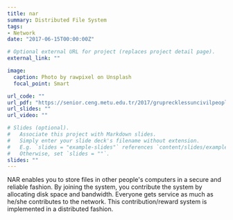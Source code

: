 ```yaml
---
title: nar
summary: Distributed File System
tags:
- Network
date: "2017-06-15T00:00:00Z"

# Optional external URL for project (replaces project detail page).
external_link: ""

image:
  caption: Photo by rawpixel on Unsplash
  focal_point: Smart

url_code: ""
url_pdf: "https://senior.ceng.metu.edu.tr/2017/gruprecklessuncivilpeople/about.html"
url_slides: ""
url_video: ""

# Slides (optional).
#   Associate this project with Markdown slides.
#   Simply enter your slide deck's filename without extension.
#   E.g. `slides = "example-slides"` references `content/slides/example-slides.md`.
#   Otherwise, set `slides = ""`.
slides: ""
---
```

NAR enables you to store files in other people's computers in a secure and reliable fashion. By joining the system, you contribute the system by allocating disk space and bandwidth. Everyone gets service as much as he/she contributes to the network. This contribution/reward system is implemented in a distributed fashion.